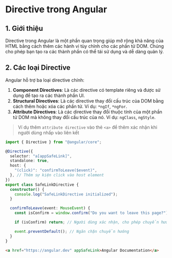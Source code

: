 # Directive trong Angular
## 1. Giới thiệu
Directive trong Angular là một phần quan trọng giúp mở rộng khả năng của HTML bằng cách thêm các hành vi tùy chỉnh cho các phần tử DOM. Chúng cho phép bạn tạo ra các thành phần có thể tái sử dụng và dễ dàng quản lý.

## 2. Các loại Directive
Angular hỗ trợ ba loại directive chính:

1. **Component Directives**: Là các directive có template riêng và được sử dụng để tạo ra các thành phần UI.
2. **Structural Directives**: Là các directive thay đổi cấu trúc của DOM bằng cách thêm hoặc xóa các phần tử. Ví dụ: `*ngIf`, `*ngFor`.
3. **Attribute Directives**: Là các directive thay đổi thuộc tính của một phần tử DOM mà không thay đổi cấu trúc của nó. Ví dụ: `ngClass`, `ngStyle`.

> Ví dụ thêm `attribute directive` vào thẻ `<a>` để thêm xác nhận khi người dùng nhấp vào liên kết
```ts
import { Directive } from "@angular/core";

@Directive({
  selector: "a[appSafeLink]",
  standalone: true,
  host: {
    "(click)": "confirmToLeave($event)",
  }, // Thêm sự kiện click vào host element
})
export class SafeLinkDirective {
  constructor() {
    console.log("SafeLinkDirective initialized");
  }

  confirmToLeave(event: MouseEvent) {
    const isConfirm = window.confirm("Do you want to leave this page?"); // Hiển thị hộp thoại xác nhận

    if (isConfirm) return; // Người dùng xác nhận, cho phép chuyển hướng

    event.preventDefault(); // Ngăn chặn chuyển hướng
  }
}
```
```html
<a href="https://angular.dev" appSafeLink>Angular Documentation</a>
```